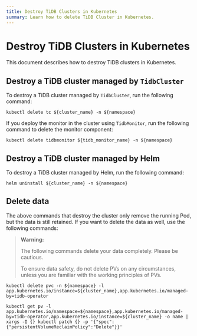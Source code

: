 ```yaml
---
title: Destroy TiDB Clusters in Kubernetes
summary: Learn how to delete TiDB Cluster in Kubernetes.
---
```


# Destroy TiDB Clusters in Kubernetes

This document describes how to destroy TiDB clusters in Kubernetes.

## Destroy a TiDB cluster managed by `TidbCluster`

To destroy a TiDB cluster managed by `TidbCluster`, run the following command:


```shell
kubectl delete tc ${cluster_name} -n ${namespace}
```

If you deploy the monitor in the cluster using `TidbMonitor`, run the following command to delete the monitor component:


```shell
kubectl delete tidbmonitor ${tidb_monitor_name} -n ${namespace}
```

## Destroy a TiDB cluster managed by Helm

To destroy a TiDB cluster managed by Helm, run the following command:


```shell
helm uninstall ${cluster_name} -n ${namespace}
```

## Delete data

The above commands that destroy the cluster only remove the running Pod, but the data is still retained. If you want to delete the data as well, use the following commands:

> **Warning:**
>
> The following commands delete your data completely. Please be cautious.
>
> To ensure data safety, do not delete PVs on any circumstances, unless you are familiar with the working principles of PVs.


```shell
kubectl delete pvc -n ${namespace} -l app.kubernetes.io/instance=${cluster_name},app.kubernetes.io/managed-by=tidb-operator
```


```shell
kubectl get pv -l app.kubernetes.io/namespace=${namespace},app.kubernetes.io/managed-by=tidb-operator,app.kubernetes.io/instance=${cluster_name} -o name | xargs -I {} kubectl patch {} -p '{"spec":{"persistentVolumeReclaimPolicy":"Delete"}}'
```
